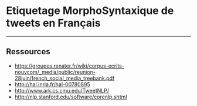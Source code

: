 # Etiquetage MorphoSyntaxique de tweets en Français
---------


## Ressources
* https://groupes.renater.fr/wiki/corpus-ecrits-nouvcom/_media/public/reunion-28juin/french_social_media_treebank.pdf
* http://hal.inria.fr/hal-00780895
* http://www.ark.cs.cmu.edu/TweetNLP/
* http://nlp.stanford.edu/software/corenlp.shtml




